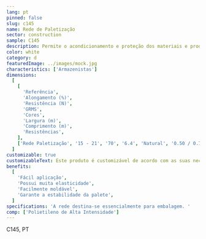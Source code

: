 ```yaml
---
lang: pt
pinned: false
slug: c145
name: Rede de Paletização
sector: construction
sample: C145
description: Permite o acondicionamento e proteção dos materiais e produtos, evitando quaisquer danos ou perdas no seu transporte e armazenamento.A rede aplica-se sobretudo para paletizar alguns tipos de artigos que se podem desvalorizar devido ao aparecimento de humidade gerada pela aplicação do tradicional filme estirável (ovos, batatas, produtos hortícolas, etc.)
color: white
category: d
featuredImage: ../images/mock.jpg
characteristics: ['Armazenistas']
dimensions:
  [
    [
      'Referência',
      'Alongamento (%)',
      'Resistência (N)',
      'GRMS',
      'Cores',
      'Largura (m)',
      'Comprimento (m)',
      'Resistências',
    ],
    ['Rede Paletização', '15 - 21', '70', '6.4', 'Natural', '0.50 / 0.75', '1000 / 3500'],
  ]
customizable: true
customizableText: Este produto é customizável de acordo com as suas necessidades. Contacte-nos para mais informações.
benefits:
  [
    'Fácil aplicação',
    'Possui muita elasticidade',
    'Facilmente moldável',
    'Garante a estabilidade da palete',
  ]
specifications: 'A rede destina-se essencialmente para embalagem. '
comp: ['Polietileno de Alta Intensidade']
---
```


C145, PT
